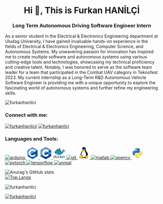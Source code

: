 
<h1 align="center">Hi 👋, This is Furkan HANİLÇİ</h1>
<h3 align="center"> Long Term Autonomous Driving Software Engineer Intern </h3>

As a senior student in the Electrical & Electronics Engineering department at Uludag University, I have gained invaluable hands-on experience in the fields of Electrical & Electronics Engineering, Computer Science, and Autonomous Systems. My unwavering passion for innovation has inspired me to create multiple software and autonomous systems using various cutting-edge tools and technologies, showcasing my technical proficiency and creative talent. Notably, I was honored to serve as the software team leader for a team that participated in the Combat UAV category in Teknofest 2023. My current internship as a Long-Term R&D Autonomous Vehicle Software Engineer is providing me with a unique opportunity to explore the fascinating world of autonomous systems and further refine my engineering skills.
<p align="left"> <img src="https://komarev.com/ghpvc/?username=furkanhanilci&label=Profile%20views&color=0e75b6&style=flat" alt="furkanhanilci" /> </p>

<h3 align="left">Connect with me:</h3>
<p align="left">
<a href="https://twitter.com/furkanhanilcii" target="blank"><img align="center" src="https://raw.githubusercontent.com/rahuldkjain/github-profile-readme-generator/master/src/images/icons/Social/twitter.svg" alt="furkanhanilcii" height="30" width="40" /></a>
<a href="https://linkedin.com/in/furkanhanilci" target="blank"><img align="center" src="https://raw.githubusercontent.com/rahuldkjain/github-profile-readme-generator/master/src/images/icons/Social/linked-in-alt.svg" alt="furkanhanilci" height="30" width="40" /></a>
</p>



<h3 align="left">Languages and Tools:</h3>

<p align="left"> <a href="https://www.arduino.cc/" target="_blank" rel="noreferrer"> <img src="https://cdn.worldvectorlogo.com/logos/arduino-1.svg" alt="arduino" width="40" height="40"/> </a> <a href="https://www.cprogramming.com/" target="_blank" rel="noreferrer"> <img src="https://raw.githubusercontent.com/devicons/devicon/master/icons/c/c-original.svg" alt="c" width="40" height="40"/> </a> <a href="https://www.w3schools.com/cpp/" target="_blank" rel="noreferrer"> <img src="https://raw.githubusercontent.com/devicons/devicon/master/icons/cplusplus/cplusplus-original.svg" alt="cplusplus" width="40" height="40"/> </a> <a href="https://www.docker.com/" target="_blank" rel="noreferrer"> <img src="https://raw.githubusercontent.com/devicons/devicon/master/icons/docker/docker-original-wordmark.svg" alt="docker" width="40" height="40"/> </a> <a href="https://git-scm.com/" target="_blank" rel="noreferrer"> <img src="https://www.vectorlogo.zone/logos/git-scm/git-scm-icon.svg" alt="git" width="40" height="40"/> </a> <a href="https://www.linux.org/" target="_blank" rel="noreferrer"> <img src="https://raw.githubusercontent.com/devicons/devicon/master/icons/linux/linux-original.svg" alt="linux" width="40" height="40"/> </a> <a href="https://www.mathworks.com/" target="_blank" rel="noreferrer"> <img src="https://upload.wikimedia.org/wikipedia/commons/2/21/Matlab_Logo.png" alt="matlab" width="40" height="40"/> </a> <a href="https://opencv.org/" target="_blank" rel="noreferrer"> <img src="https://www.vectorlogo.zone/logos/opencv/opencv-icon.svg" alt="opencv" width="40" height="40"/> </a> <a href="https://www.python.org" target="_blank" rel="noreferrer"> <img src="https://raw.githubusercontent.com/devicons/devicon/master/icons/python/python-original.svg" alt="python" width="40" height="40"/> </a> <a href="https://pytorch.org/" target="_blank" rel="noreferrer"> <img src="https://www.vectorlogo.zone/logos/pytorch/pytorch-icon.svg" alt="pytorch" width="40" height="40"/> </a> <a href="https://www.tensorflow.org" target="_blank" rel="noreferrer"> <img src="https://www.vectorlogo.zone/logos/tensorflow/tensorflow-icon.svg" alt="tensorflow" width="40" height="40"/> </a> <a href="https://unrealengine.com/" target="_blank" rel="noreferrer"> <img src="https://raw.githubusercontent.com/kenangundogan/fontisto/036b7eca71aab1bef8e6a0518f7329f13ed62f6b/icons/svg/brand/unreal-engine.svg" alt="unreal" width="40" height="40"/> </a> </p>

![Anurag's GitHub stats](https://github-readme-stats.vercel.app/api?username=furkanhanilci&show_icons=true&theme=transparent)   
[![Top Langs](https://github-readme-stats.vercel.app/api/top-langs/?username=furkanhanilci&layout=donut)](https://github.com/anuraghazra/github-readme-stats)
<p><img align="center" src="https://github-readme-streak-stats.herokuapp.com/?user=furkanhanilci&" alt="furkanhanilci" /></p>

<p align="left"> <a href="https://github.com/ryo-ma/github-profile-trophy"><img src="https://github-profile-trophy.vercel.app/?username=furkanhanilci" alt="furkanhanilci" /></a> </p>




<!---
furkanhanilci/furkanhanilci is a ✨ special ✨ repository because its `README.md` (this file) appears on your GitHub profile.
You can click the Preview link to take a look at your changes.
--->
